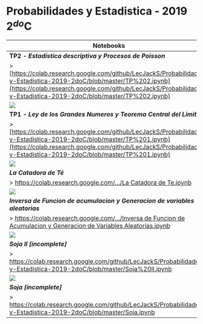 # Probabilidades y Estadistica - 2019 2$^{do}$C

|Notebooks|
|---|
| **TP2 - *Estadística descriptiva y Procesos de Poisson*** |
| > [https://colab.research.google.com/github/LecJackS/Probabilidades-y-Estadistica-2019-2doC/blob/master/TP%202.ipynb](https://colab.research.google.com/github/LecJackS/Probabilidades-y-Estadistica-2019-2doC/blob/master/TP%202.ipynb)|
|![](https://i.imgur.com/FugHlNj.png)|
| **TP1 - *Ley de los Grandes Numeros y Teorema Central del Limite*** |
| > [https://colab.research.google.com/github/LecJackS/Probabilidades-y-Estadistica-2019-2doC/blob/master/TP%201.ipynb](https://colab.research.google.com/github/LecJackS/Probabilidades-y-Estadistica-2019-2doC/blob/master/TP%201.ipynb)|
|![](https://i.imgur.com/YjNL33T.png)|
|***La Catadora de Té***|
| > [https://colab.research.google.com/.../La Catadora de Te.ipynb](https://colab.research.google.com/github/LecJackS/Probabilidades-y-Estadistica-2019-2doC/blob/master/La%20Catadora%20de%20Te.ipynb)|
|![](https://i.imgur.com/5GnejVN.png)|
|***Inversa de Funcion de acumulacion y Generacion de variables aleatorias***|
| > [https://colab.research.google.com/.../Inversa de Funcion de Acumulacion y Generacion de Variables Aleatorias.ipynb](https://colab.research.google.com/github/LecJackS/Probabilidades-y-Estadistica-2019-2doC/blob/master/Inversa%20de%20Funci%C3%B3n%20de%20Acumulaci%C3%B3n%20y%20Generaci%C3%B3n%20de%20Variables%20Aleatorias.ipynb)|
|![](https://i.imgur.com/3snGlBA.png)|
|***Soja II [incomplete]***|
| > https://colab.research.google.com/github/LecJackS/Probabilidades-y-Estadistica-2019-2doC/blob/master/Soja%20II.ipynb|
|![](https://i.imgur.com/gW6vl45.png)|
|***Soja [incomplete]***|
|> https://colab.research.google.com/github/LecJackS/Probabilidades-y-Estadistica-2019-2doC/blob/master/Soja.ipynb|
